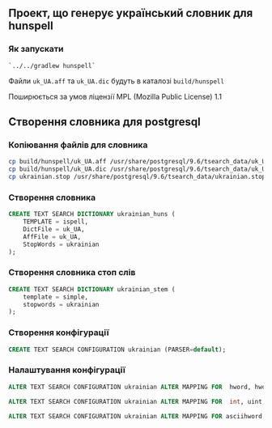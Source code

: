 ## Проект, що генерує український словник для hunspell ##

### Як запускати ###

    `../../gradlew hunspell`

Файли `uk_UA.aff` та `uk_UA.dic` будуть в каталозі `build/hunspell`

Поширюється за умов ліцензії MPL (Mozilla Public License) 1.1

## Створення словника для postgresql

### Копіювання файлів для словника 
```sh
cp build/hunspell/uk_UA.aff /usr/share/postgresql/9.6/tsearch_data/uk_UA.affix
cp build/hunspell/uk_UA.dic /usr/share/postgresql/9.6/tsearch_data/uk_UA.dict
cp ukrainian.stop /usr/share/postgresql/9.6/tsearch_data/ukrainian.stop
```

### Створення словника
```sql
CREATE TEXT SEARCH DICTIONARY ukrainian_huns (
    TEMPLATE = ispell,
    DictFile = uk_UA,
    AffFile = uk_UA,
    StopWords = ukrainian
);
```
### Створення словника стоп слів
```sql
CREATE TEXT SEARCH DICTIONARY ukrainian_stem (
    template = simple,
    stopwords = ukrainian
);
```
### Створення конфігурації
```sql
CREATE TEXT SEARCH CONFIGURATION ukrainian (PARSER=default);
```
### Налаштування конфігурації
```sql
ALTER TEXT SEARCH CONFIGURATION ukrainian ALTER MAPPING FOR  hword, hword_part, word WITH ukrainian_huns, ukrainian_stem;

ALTER TEXT SEARCH CONFIGURATION ukrainian ALTER MAPPING FOR  int, uint, numhword, numword, hword_numpart, email, float, file, url, url_path, version, host, sfloat WITH simple;

ALTER TEXT SEARCH CONFIGURATION ukrainian ALTER MAPPING FOR asciihword, asciiword, hword_asciipart WITH english_stem;
```